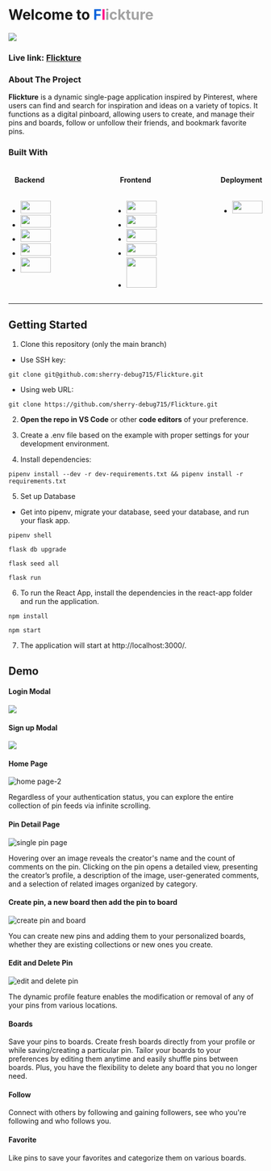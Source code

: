 <h1>Welcome to <span style="color:rgb(1,98,220)">F</span><span style="color:rgb(255,0,132)">l</span ><span style="color:rgb(163,163,163)">ickture</span></h1> 
<img src="https://cdn.discordapp.com/attachments/900530365754638400/1149803547035189340/image.png" />

### Live link: [Flickture](https://flickture.onrender.com/)

### About The Project
__Flickture__ is a dynamic single-page application inspired by Pinterest, where users can find and search for inspiration and ideas on a variety of topics. It functions as a digital pinboard, allowing users to create, and manage their pins and boards, follow or unfollow their friends, and bookmark favorite pins.

### Built With
<div style="display:flex; justify-content:space-between">
    <div style="display:flex; flex-direction:column; align-items: center">
        <h4>Backend</h4>
        <ul>
            <li>
                <img 
                src="https://cdn.discordapp.com/attachments/900530365754638400/1149791459793444984/image.png"
                style="height:25px; width: 60px"
                >
            </li>
            <li>
                <img 
                src="https://media.discordapp.net/attachments/900530365754638400/1149792847168544888/image.png?width=878&height=432"
                style="height:25px; width: 60px"
                >
            </li>
            <li>
                <img 
                src="https://cdn.discordapp.com/attachments/900530365754638400/1149795287670472754/image.png"
                style="height:25px; width: 60px"
                >
            </li>
            <li>
                <img 
                src="https://cdn.discordapp.com/attachments/900530365754638400/1149795726474367016/image.png"
                style="height:25px; width: 60px"
                >
            </li>
            <li>
                <img 
                src="https://cdn.discordapp.com/attachments/900530365754638400/1149797054227423273/image.png"
                style="height:30px; width: 60px"
                >
            </li>
        </ul>
    </div>
    <div style="display:flex; flex-direction:column; align-items: center">
        <h4>Frontend</h4>
        <ul>
            <li>
                <img 
                src="https://cdn.discordapp.com/attachments/900530365754638400/1149796577335070740/image.png"
                style="height:25px; width: 60px"
                >
            </li>
            <li>
                <img 
                src="https://cdn.discordapp.com/attachments/900530365754638400/1149796739092582400/image.png"
                style="height:25px; width: 60px"
                >
            </li>
            <li>
                <img 
                src="https://cdn.discordapp.com/attachments/900530365754638400/1149797556247871538/image.png"
                style="height:25px; width: 60px"
                >
            </li>
            <li>
                <img 
                src="https://cdn.discordapp.com/attachments/900530365754638400/1149798035895889920/image.png"
                style="height:25px; width: 60px"
                >
            </li>
            <li>
                <img 
                src="https://cdn.discordapp.com/attachments/900530365754638400/1149798867248885800/image.png"
                style="height:60px; width: 60px"
                >
            </li>
        </ul>
    </div>
    <div style="display:flex; flex-direction:column; align-items: center">
        <h4>Deployment</h4>
        <ul>   
            <li>
                <img 
                src="https://cdn.discordapp.com/attachments/900530365754638400/1149799531752468560/image.png"
                style="height:25px; width: 60px"
                >
            </li>   
        </ul>
    </div>
</div>

---
## Getting Started
1. Clone this repository (only the main branch)
- Use SSH key:
```
git clone git@github.com:sherry-debug715/Flickture.git
```
- Using web URL:
```
git clone https://github.com/sherry-debug715/Flickture.git
```

2. **Open the repo in VS Code** or other **code editors** of your preference.
 

3. Create a .env file based on the example with proper settings for your development environment.

4. Install dependencies:
```
pipenv install --dev -r dev-requirements.txt && pipenv install -r requirements.txt
```
5. Set up Database
- Get into pipenv, migrate your database, seed your database, and run your flask app.
```
pipenv shell
```
```
flask db upgrade
```
```
flask seed all
```
```
flask run
```
6. To run the React App, install the dependencies in the react-app folder and run the application.
```
npm install
```
```
npm start
```
7. The application will start at http://localhost:3000/.

## Demo

#### Login Modal

<img 
    src="https://cdn.discordapp.com/attachments/900530365754638400/1169719362517749800/image.png" 
/>

#### Sign up Modal 

<img src="https://cdn.discordapp.com/attachments/900530365754638400/1169721332070625430/image.png"
/>

#### Home Page 
![home page-2](https://github.com/sherry-debug715/Flickture/assets/67481206/1734c79c-ca14-4179-ad39-3ca8f3e8d57f)

Regardless of your authentication status, you can explore the entire collection of pin feeds via infinite scrolling.

#### Pin Detail Page 
![single pin page](https://github.com/sherry-debug715/Flickture/assets/67481206/a7931e30-6bb0-462f-848b-e82f37a6c5c1)

Hovering over an image reveals the creator's name and the count of comments on the pin. Clicking on the pin opens a detailed view, presenting the creator’s profile, a description of the image, user-generated comments, and a selection of related images organized by category.

#### Create pin, a new board then add the pin to board
![create pin and board](https://github.com/sherry-debug715/Flickture/assets/67481206/f417f3fc-87b1-436f-a788-96b43502a7d9)

You can create new pins and adding them to your personalized boards, whether they are existing collections or new ones you create.


#### Edit and Delete Pin
![edit and delete pin](https://github.com/sherry-debug715/Flickture/assets/67481206/e6b6d8b9-f273-47fa-bd37-c0d8c244f86d)

The dynamic profile feature enables the modification or removal of any of your pins from various locations.

#### Boards

Save your pins to boards. Create fresh boards directly from your profile or while saving/creating a particular pin. Tailor your boards to your preferences by editing them anytime and easily shuffle pins between boards. Plus, you have the flexibility to delete any board that you no longer need.

#### Follow


Connect with others by following and gaining followers, see who you're following and who follows you. 

#### Favorite 

Like pins to save your favorites and categorize them on various boards.



